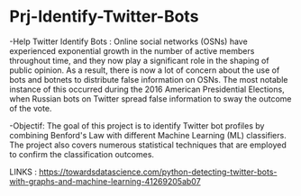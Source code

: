 # Prj-Identify-Twitter-Bots
-Help Twitter Identify Bots : 
     Online social networks (OSNs) have experienced exponential growth in the number of active members throughout time, and they now play a significant role in the shaping of public opinion. As a result, there is now a lot of concern about the use of bots and botnets to distribute false information on OSNs. The most notable instance of this occurred during the 2016 American Presidential Elections, when Russian bots on Twitter spread false information to sway the outcome of the vote.

-Objectif: 
     The goal of this project is to identify Twitter bot profiles by combining Benford's Law with different Machine Learning (ML) classifiers. The project also covers numerous statistical techniques that are employed to confirm the classification outcomes.



LINKS : 
https://towardsdatascience.com/python-detecting-twitter-bots-with-graphs-and-machine-learning-41269205ab07
